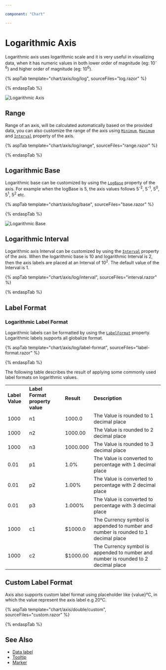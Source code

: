 ```yaml
---

component: "Chart"

---
```


# Logarithmic Axis

<!-- markdownlint-disable MD033 -->

Logarithmic axis uses logarithmic scale and it is very useful in visualizing data, when it has numeric values in
both lower order of magnitude (eg: 10<sup>-6</sup>) and higher order of magnitude (eg: 10<sup>6</sup>).

{% aspTab template="chart/axis/log/log", sourceFiles="log.razor" %}

{% endaspTab %}

![Logarithmic Axis](images/logarithmic-axis/log.png)

## Range

Range of an axis, will be calculated automatically based on the provided data, you can also customize the range
of the axis using [`Minimum`](https://help.syncfusion.com/cr/blazor/Syncfusion.Blazor.Charts.AxisModel.html#Syncfusion_Blazor_Charts_AxisModel_Minimum),
[`Maximum`](https://help.syncfusion.com/cr/blazor/Syncfusion.Blazor.Charts.AxisModel.html#Syncfusion_Blazor_Charts_AxisModel_Maximum) and [`Interval`](https://help.syncfusion.com/cr/blazor/Syncfusion.Blazor.Charts.AxisModel.html#Syncfusion_Blazor_Charts_AxisModel_Interval) property of the axis.

{% aspTab template="chart/axis/log/range", sourceFiles="range.razor" %}

{% endaspTab %}

## Logarithmic Base

Logarithmic base can be customized by using the [`LogBase`](https://help.syncfusion.com/cr/blazor/Syncfusion.Blazor.Charts.AxisModel.html#Syncfusion_Blazor_Charts_AxisModel_LogBase) property of the axis.
For example when the logBase is 5, the axis values follows 5<sup>-2</sup>, 5<sup>-1</sup>, 5<sup>0</sup>,
5<sup>1</sup>, 5<sup>2</sup> etc.

{% aspTab template="chart/axis/log/base", sourceFiles="base.razor" %}

{% endaspTab %}

![Logarithmic Base](images/logarithmic-axis/base.png)

## Logarithmic Interval

Logarithmic axis Interval can be customized by using the [`Interval`](https://help.syncfusion.com/cr/blazor/Syncfusion.Blazor.Charts.AxisModel.html#Syncfusion_Blazor_Charts_AxisModel_Interval)
property of the axis. When the logarithmic base is 10 and logarithmic Interval is 2, then the axis labels are
placed at an Interval of 10<sup>2</sup>. The default value of the Interval is 1.

{% aspTab template="chart/axis/log/interval", sourceFiles="interval.razor" %}

{% endaspTab %}

## Label Format

### Logarithmic Label Format

Logarithmic labels can be formatted by using the [`LabelFormat`](https://help.syncfusion.com/cr/blazor/Syncfusion.Blazor.Charts.AxisModel.html#Syncfusion_Blazor_Charts_AxisModel_LabelFormat) property.
Logarithmic labels supports all globalize format.

{% aspTab template="chart/axis/log/label-format", sourceFiles="label-format.razor" %}

{% endaspTab %}

The following table describes the result of applying some commonly used label formats on logarithmic values.

<!-- markdownlint-disable MD033 -->

<table>
<tr>
<td><b>Label Value</b></td>
<td><b>Label Format property value</b></td>
<td><b>Result </b></td>
<td><b>Description </b></td>
</tr>
<tr>
<td>1000</td>
<td>n1</td>
<td>1000.0</td>
<td>The Value is rounded to 1 decimal place</td>
</tr>
<tr>
<td>1000</td>
<td>n2</td>
<td>1000.00</td>
<td>The Value is rounded to 2 decimal place</td>
</tr>
<tr>
<td>1000</td>
<td>n3</td>
<td>1000.000</td>
<td>The Value is rounded to 3 decimal place</td>
</tr>
<tr>
<td>0.01</td>
<td>p1</td>
<td>1.0%</td>
<td>The Value is converted to percentage with 1 decimal place</td>
</tr>
<tr>
<td>0.01</td>
<td>p2</td>
<td>1.00%</td>
<td>The Value is converted to percentage with 2 decimal place</td>
</tr>
<tr>
<td>0.01</td>
<td>p3</td>
<td>1.000%</td>
<td>The Value is converted to percentage with 3 decimal place</td>
</tr>
<tr>
<td>1000</td>
<td>c1</td>
<td>$1000.0</td>
<td>The Currency symbol is appended to number and number is rounded to 1 decimal place</td>
</tr>
<tr>
<td>1000</td>
<td>c2</td>
<td>$1000.00</td>
<td>The Currency symbol is appended to number and number is rounded to 2 decimal place</td>
</tr>
</table>

## Custom Label Format

Axis also supports custom label format using placeholder like {value}°C, in which the value represent the axis
label e.g 20°C.

{% aspTab template="chart/axis/double/custom", sourceFiles="custom.razor" %}

{% endaspTab %}

## See Also

* [Data label](./data-labels)
* [Tooltip](./tool-tip)
* [Marker](./data-markers)